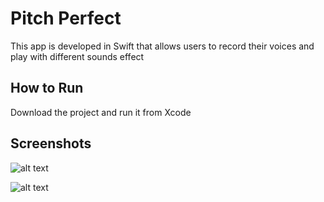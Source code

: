 # Pitch Perfect
This app is developed in Swift that allows users to record their voices and play with different sounds effect

## How to Run
Download the project and run it from Xcode

## Screenshots

 ![alt text](https://github.com/fw5dev/Udacity_IOS_ND_P1/blob/master/Recording_Screen.png)


![alt text](https://github.com/fw5dev/Udacity_IOS_ND_P1/blob/master/Sounds_Effect_Screen.png)


